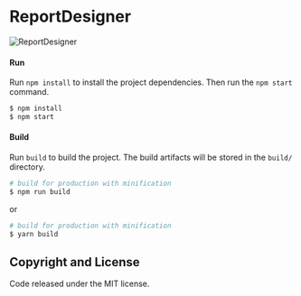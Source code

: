 # ReportDesigner


![ReportDesigner](https://res.cloudinary.com/da9ywiyfc/image/upload/v1725386575/ReportDesigner_pwrlfg.jpg)

#### Run

Run `npm install` to install the project dependencies. Then run the `npm start` command.

```bash
$ npm install
$ npm start
```

#### Build

Run `build` to build the project. The build artifacts will be stored in the `build/` directory.

```bash
# build for production with minification
$ npm run build
```

or

```bash
# build for production with minification
$ yarn build
```


## Copyright and License

Code released under the MIT license.
